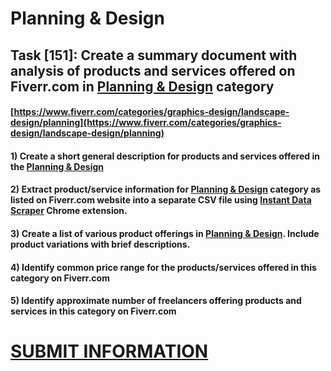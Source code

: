 # Planning & Design
## Task [151]: Create a summary document with analysis of products and services offered on Fiverr.com in [Planning & Design](https://www.fiverr.com/categories/graphics-design/landscape-design/planning) category
#### [https://www.fiverr.com/categories/graphics-design/landscape-design/planning](https://www.fiverr.com/categories/graphics-design/landscape-design/planning)
#### 1) Create a short general description for products and services offered in the [Planning & Design](https://www.fiverr.com/categories/graphics-design/landscape-design/planning)
#### 2) Extract product/service information for [Planning & Design](https://www.fiverr.com/categories/graphics-design/landscape-design/planning) category as listed on Fiverr.com website into a separate CSV file using [Instant Data Scraper](https://chrome.google.com/webstore/detail/instant-data-scraper/ofaokhiedipichpaobibbnahnkdoiiah) Chrome extension.
#### 3) Create a list of various product offerings in [Planning & Design](https://www.fiverr.com/categories/graphics-design/landscape-design/planning). Include product variations with brief descriptions.
#### 4) Identify common price range for the products/services offered in this category on Fiverr.com
#### 5) Identify approximate number of freelancers offering products and services in this category on Fiverr.com

# [SUBMIT INFORMATION](https://forms.office.com/r/8AEKjkLxKG)
